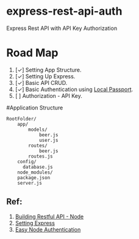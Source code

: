 # express-rest-api-auth
Express Rest API with API Key Authorization

# Road Map
1. [✓] Setting App Structure.
2. [✓] Setting Up Express.
3. [✓] Basic API CRUD.
4. [✓] Basic Authentication using [Local Passport](https://github.com/jaredhanson/passport-local).
5. [ ] Authorization - API Key.


#Application Structure

    RootFolder/
        app/
            models/
                beer.js
                user.js
            routes/
                beer.js
            routes.js
        config/
          database.js
        node_modules/
        package.json
        server.js

Ref:
------
1. [Building Restful API - Node](http://scottksmith.com/blog/2014/05/02/building-restful-apis-with-node/)
2. [Setting Express](https://blog.jscrambler.com/setting-up-5-useful-middlewares-for-an-express-api/)
3. [Easy Node Authentication](https://scotch.io/tutorials/authenticate-a-node-js-api-with-json-web-tokens)
